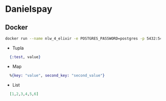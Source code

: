 # Danielspay


## Docker

```bash
docker run --name nlw_4_elixir -e POSTGRES_PASSWORD=postgres -p 5432:5432 -d postgres
```
- Tupla
```ex
  {:test, value}
```
- Map
```ex
  %{key: "value", second_key: "second_value"}
```

- List
```ex
  [1,2,3,4,5,6]
```